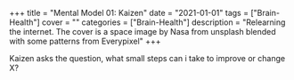 +++
title = "Mental Model 01: Kaizen"
date = "2021-01-01"
tags = ["Brain-Health"]
cover = ""
categories = ["Brain-Health"]
description = "Relearning the internet. The cover is a space image by Nasa from unsplash blended with some patterns from Everypixel"
+++

Kaizen asks the question, what small steps can i take to improve or change X?
